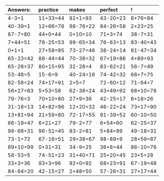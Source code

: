 | Answers: | practice | makes | perfect | ! |
| :--- | :--- | :--- | :--- | :--- |
| 4-3=1 | 11+33=44 | 92+1=93 | 43-20=23 | 8+76=84 | 
| 40-39=1 | 12+66=78 | 98-76=22 | 84-26=58 | 2+23=25 | 
| 87-7=80 | 44+0=44 | 0+10=10 | 71+3=74 | 38-7=31 | 
| 7+44=51 | 78-25=53 | 99-65=34 | 76-63=13 | 83-40=43 | 
| 0+1=1 | 27+58=85 | 73-27=46 | 38-24=14 | 81-47=34 | 
| 65-23=42 | 88-44=44 | 70-38=32 | 67+19=86 | 4+89=93 | 
| 65-28=37 | 80+15=95 | 32-28=4 | 83-62=21 | 56-7=49 | 
| 53-48=5 | 15-6=9 | 40-24=16 | 74-42=32 | 68+7=75 | 
| 82-58=24 | 74+17=91 | 2+5=7 | 72-60=12 | 71-64=7 | 
| 56+27=83 | 5+53=58 | 62-38=24 | 43+49=92 | 68+10=78 | 
| 79-76=3 | 70+10=80 | 27+9=36 | 42-25=17 | 8+18=26 | 
| 31-18=13 | 14+82=96 | 12+20=32 | 46-22=24 | 73+17=90 | 
| 13+81=94 | 21+59=80 | 72-17=55 | 91-39=52 | 60-10=50 | 
| 66-19=47 | 6+21=27 | 79-2=77 | 6+54=60 | 62-25=37 | 
| 99-68=31 | 96-51=45 | 83-2=81 | 5+84=89 | 49-18=31 | 
| 73-1=72 | 67-16=51 | 29+38=67 | 98-89=9 | 28+59=87 | 
| 89+10=99 | 0+31=31 | 34-9=25 | 36+8=44 | 86-10=76 | 
| 58-53=5 | 74-51=23 | 31+40=71 | 25+20=45 | 23+5=28 | 
| 33+3=36 | 93+3=96 | 92+0=92 | 68+23=91 | 67-19=48 | 
| 84-64=20 | 42-15=27 | 2+48=50 | 57-26=31 | 27+17=44 | 
